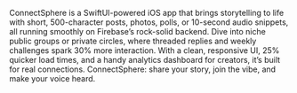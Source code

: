 ConnectSphere is a SwiftUI-powered iOS app that brings storytelling to life with short, 500-character posts, photos, polls, or 10-second audio snippets, all running smoothly on Firebase’s rock-solid backend. Dive into niche public groups or private circles, where threaded replies and weekly challenges spark 30% more interaction. With a clean, responsive UI, 25% quicker load times, and a handy analytics dashboard for creators, it’s built for real connections. ConnectSphere: share your story, join the vibe, and make your voice heard.
